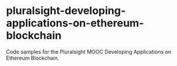 # pluralsight-developing-applications-on-ethereum-blockchain

Code samples for the Pluralsight MOOC Developing Applications on Ethereum Blockchain.
